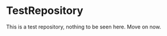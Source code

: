 TestRepository
==============

This is a test repository, nothing to be seen here. Move on now.  
 
 
   
     
   
            
 
 
  
  
 
 
 
 
 
 
  
